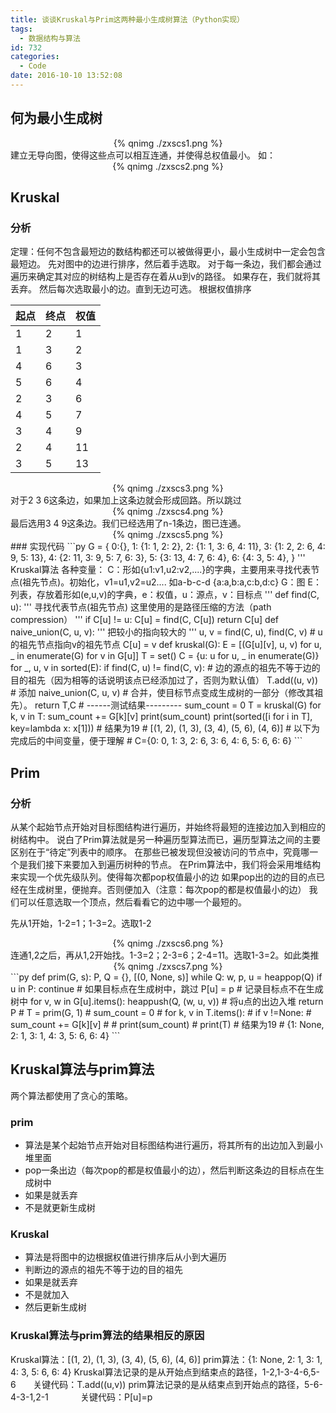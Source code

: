 ```yaml
---
title: 谈谈Kruskal与Prim这两种最小生成树算法（Python实现）
tags:
  - 数据结构与算法
id: 732
categories:
  - Code
date: 2016-10-10 13:52:08
---
```

## 何为最小生成树
<div align=center>
{% qnimg ./zxscs1.png  %}
</div>
建立无导向图，使得这些点可以相互连通，并使得总权值最小。
如：
<div align=center>
{% qnimg ./zxscs2.png  %}
</div>

## Kruskal
### 分析
定理：任何不包含最短边的数结构都还可以被做得更小，最小生成树中一定会包含最短边。
先对图中的边进行排序，然后着手选取。
对于每一条边，我们都会通过遍历来确定其对应的树结构上是否存在着从u到v的路径。
如果存在，我们就将其丢弃。
然后每次选取最小的边。直到无边可选。
根据权值排序

|起点|终点|权值|
-|-|-
|1|2|1|
|1|3|2|
|4|6|3|
|5|6|4|
|2|3|6|
|4|5|7|
|3|4|9|
|2|4|11|
|3|5|13|
<div align=center>
{% qnimg ./zxscs3.png  %}
</div>
对于2 3 6这条边，如果加上这条边就会形成回路。所以跳过
<div align=center>
{% qnimg ./zxscs4.png  %}
</div>
最后选用3 4 9这条边。我们已经选用了n-1条边，图已连通。
<div align=center>
{% qnimg ./zxscs5.png  %}
</div>
### 实现代码
```py
G = {
    0:{},
    1: {1: 1, 2: 2},
    2: {1: 1, 3: 6, 4: 11},
    3: {1: 2, 2: 6, 4: 9, 5: 13},
    4: {2: 11, 3: 9, 5: 7, 6: 3},
    5: {3: 13, 4: 7, 6: 4},
    6: {4: 3, 5: 4},
}
'''
Kruskal算法
各种变量：
C：形如{u1:v1,u2:v2,....}的字典，主要用来寻找代表节点(祖先节点)。初始化，v1=u1,v2=u2....
如a-b-c-d {a:a,b:a,c:b,d:c}
G：图
E：列表，存放着形如(e,u,v)的字典，e：权值，u：源点，v：目标点
'''
def find(C, u):
    '''
寻找代表节点(祖先节点)
这里使用的是路径压缩的方法（path compression）
'''
    if C[u] != u:
        C[u] = find(C, C[u])
    return C[u]
def naive_union(C, u, v):
    '''
把较小的指向较大的
'''
    u, v = find(C, u), find(C, v)
    # u的祖先节点指向v的祖先节点
    C[u] = v
def kruskal(G):
    E = [(G[u][v], u, v) for u, _ in enumerate(G) for v in G[u]]
    T = set()
    C = {u: u for u, _ in enumerate(G)}
    for _, u, v in sorted(E):
        if find(C, u) != find(C, v): # 边的源点的祖先不等于边的目的祖先（因为相等的话说明该点已经添加过了，否则为默认值）
            T.add((u, v)) # 添加
            naive_union(C, u, v) # 合并，使目标节点变成生成树的一部分（修改其祖先）。
    return T,C
# ------测试结果---------
sum_count = 0
T = kruskal(G)
for k, v in T:
    sum_count += G[k][v]
print(sum_count)
print(sorted([i for i in T], key=lambda x: x[1]))
# 结果为19
# [(1, 2), (1, 3), (3, 4), (5, 6), (4, 6)]
# 以下为完成后的中间变量，便于理解
# C={0: 0, 1: 3, 2: 6, 3: 6, 4: 6, 5: 6, 6: 6}
```

## Prim
### 分析
从某个起始节点开始对目标图结构进行遍历，并始终将最短的连接边加入到相应的树结构中。
说白了Prim算法就是另一种遍历型算法而已，遍历型算法之间的主要区别在于“待定”列表中的顺序。
在那些已被发现但没被访问的节点中，究竟哪一个是我们接下来要加入到遍历树种的节点。
在Prim算法中，我们将会采用堆结构来实现一个优先级队列。使得每次都pop权值最小的边
如果pop出的边的目的点已经在生成树里，便抛弃。否则便加入（注意：每次pop的都是权值最小的边）
我们可以任意选取一个顶点，然后看看它的边中哪一个最短的。

先从1开始，1-2=1；1-3=2。选取1-2
<div align=center>
{% qnimg ./zxscs6.png  %}
</div>
连通1,2之后，再从1,2开始找。1-3=2；2-3=6；2-4=11。选取1-3=2。如此类推
<div align=center>
{% qnimg ./zxscs7.png  %}
</div>
```py
def prim(G, s):
    P, Q = {}, [(0, None, s)]
    while Q:
        w, p, u = heappop(Q)
        if u in P: continue # 如果目标点在生成树中，跳过
        P[u] = p # 记录目标点不在生成树中
        for v, w in G[u].items():
            heappush(Q, (w, u, v)) # 将u点的出边入堆
    return P
# T = prim(G, 1)
# sum_count = 0
# for k, v in T.items():
# if v !=None:
# sum_count += G[k][v]
#
# print(sum_count)
# print(T)
# 结果为19
# {1: None, 2: 1, 3: 1, 4: 3, 5: 6, 6: 4}
```

## Kruskal算法与prim算法
两个算法都使用了贪心的策略。
### prim
- 算法是某个起始节点开始对目标图结构进行遍历，将其所有的出边加入到最小堆里面
- pop一条出边（每次pop的都是权值最小的边），然后判断这条边的目标点在生成树中
- 如果是就丢弃
- 不是就更新生成树
### Kruskal
- 算法是将图中的边根据权值进行排序后从小到大遍历
- 判断边的源点的祖先不等于边的目的祖先
- 如果是就丢弃
- 不是就加入
- 然后更新生成树
### Kruskal算法与prim算法的结果相反的原因
Kruskal算法：[(1, 2), (1, 3), (3, 4), (5, 6), (4, 6)]
prim算法：{1: None, 2: 1, 3: 1, 4: 3, 5: 6, 6: 4}
Kruskal算法记录的是从开始点到结束点的路径，1-2,1-3-4-6,5-6       关键代码：T.add((u,v))
prim算法记录的是从结束点到开始点的路径，5-6-4-3-1,2-1             关键代码：P[u]=p